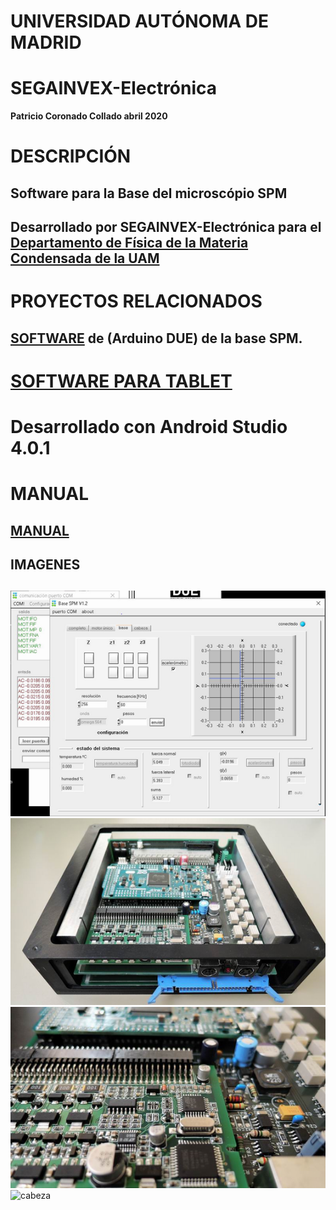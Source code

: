 # UNIVERSIDAD AUTÓNOMA DE MADRID
# SEGAINVEX-Electrónica
**Patricio Coronado Collado abril 2020**
# DESCRIPCIÓN
## Software para la Base del microscópio SPM 
## Desarrollado por SEGAINVEX-Electrónica para el [Departamento de Física de la Materia Condensada de la UAM](https://www.fmc.uam.es/research/nano-spm-lab/)

# PROYECTOS RELACIONADOS
## [SOFTWARE](https://github.com/PatricioCoronado/Base-SPM-Arduino-DUE-V1.2) de (Arduino DUE) de la base SPM.
# [SOFTWARE PARA TABLET](https://github.com/PatricioCoronado/Base-SPM-tablet)
# Desarrollado con Android Studio 4.0.1
# MANUAL
## [MANUAL](https://github.com/PatricioCoronado/Base-SPM-Arduino-DUE-V1.2/blob/version_1_2/ficheros/Manual.pdf)
## IMAGENES
##
![app](https://github.com/PatricioCoronado/Base-SPM-CVI/blob/main/ficheros/imagen0.png "app")
![base](https://github.com/PatricioCoronado/Base-SPM-CVI/blob/main/ficheros/imagen1.png "base")
![PCB_A](https://github.com/PatricioCoronado/Base-SPM-CVI/blob/main/ficheros/imagen2.png "PCB_A")
![cabeza](https://github.com/PatricioCoronado/Base-SPM-CVI/blob/main/ficheros/imagen3.png "cabeza")



